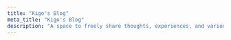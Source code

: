 ```yaml
---
title: "Kigo's Blog"
meta_title: "Kigo's Blog"
description: "A space to freely share thoughts, experiences, and various topics."
---
```

